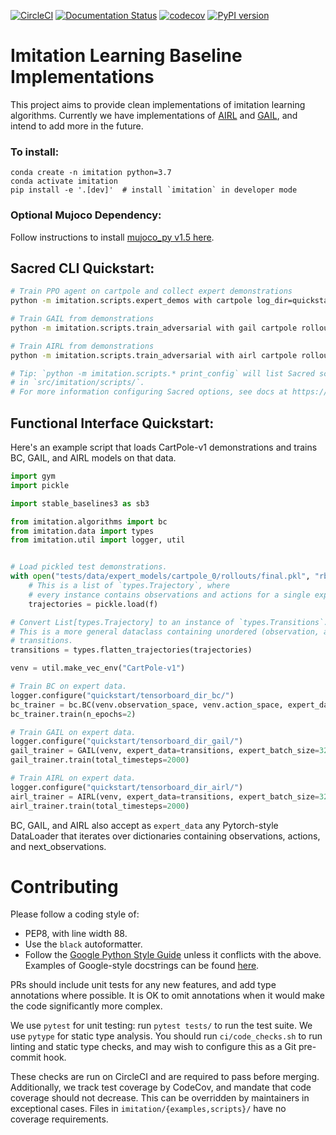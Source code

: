 [![CircleCI](https://circleci.com/gh/HumanCompatibleAI/imitation.svg?style=svg)](https://circleci.com/gh/HumanCompatibleAI/imitation)
[![Documentation Status](https://readthedocs.org/projects/imitation/badge/?version=latest)](https://imitation.readthedocs.io/en/latest/?badge=latest)
[![codecov](https://codecov.io/gh/HumanCompatibleAI/imitation/branch/master/graph/badge.svg)](https://codecov.io/gh/HumanCompatibleAI/imitation)
[![PyPI version](https://badge.fury.io/py/imitation.svg)](https://badge.fury.io/py/imitation)


# Imitation Learning Baseline Implementations

This project aims to provide clean implementations of imitation learning algorithms.
Currently we have implementations of [AIRL](https://arxiv.org/abs/1710.11248) and 
[GAIL](https://arxiv.org/abs/1606.03476), and intend to add more in the future.

### To install:
```
conda create -n imitation python=3.7
conda activate imitation
pip install -e '.[dev]'  # install `imitation` in developer mode
```

### Optional Mujoco Dependency:

Follow instructions to install [mujoco_py v1.5 here](https://github.com/openai/mujoco-py/tree/498b451a03fb61e5bdfcb6956d8d7c881b1098b5#install-mujoco).


## Sacred CLI Quickstart:

```bash
# Train PPO agent on cartpole and collect expert demonstrations
python -m imitation.scripts.expert_demos with cartpole log_dir=quickstart

# Train GAIL from demonstrations
python -m imitation.scripts.train_adversarial with gail cartpole rollout_path=quickstart/rollouts/final.pkl

# Train AIRL from demonstrations
python -m imitation.scripts.train_adversarial with airl cartpole rollout_path=quickstart/rollouts/final.pkl

# Tip: `python -m imitation.scripts.* print_config` will list Sacred script options, which are documented
# in `src/imitation/scripts/`.
# For more information configuring Sacred options, see docs at https://sacred.readthedocs.io/en/stable/.
```


## Functional Interface Quickstart:

Here's an example script that loads CartPole-v1 demonstrations and trains BC, GAIL, and AIRL models on that data.

```python
import gym
import pickle

import stable_baselines3 as sb3

from imitation.algorithms import bc
from imitation.data import types
from imitation.util import logger, util


# Load pickled test demonstrations.
with open("tests/data/expert_models/cartpole_0/rollouts/final.pkl", "rb") as f:
    # This is a list of `types.Trajectory`, where
    # every instance contains observations and actions for a single expert demonstration.
    trajectories = pickle.load(f)

# Convert List[types.Trajectory] to an instance of `types.Transitions`.
# This is a more general dataclass containing unordered (observation, actions, next_observation)
# transitions.
transitions = types.flatten_trajectories(trajectories)

venv = util.make_vec_env("CartPole-v1")

# Train BC on expert data. 
logger.configure("quickstart/tensorboard_dir_bc/")
bc_trainer = bc.BC(venv.observation_space, venv.action_space, expert_data=transitions)
bc_trainer.train(n_epochs=2)

# Train GAIL on expert data.
logger.configure("quickstart/tensorboard_dir_gail/")
gail_trainer = GAIL(venv, expert_data=transitions, expert_batch_size=32, gen_algo=sb3.PPO(venv))
gail_trainer.train(total_timesteps=2000)

# Train AIRL on expert data.
logger.configure("quickstart/tensorboard_dir_airl/")
airl_trainer = AIRL(venv, expert_data=transitions, expert_batch_size=32, gen_algo=sb3.PPO(venv))
airl_trainer.train(total_timesteps=2000)
```

BC, GAIL, and AIRL also accept as `expert_data` any Pytorch-style DataLoader that iterates over dictionaries containing observations, actions, and next_observations.


# Contributing

Please follow a coding style of:
  * PEP8, with line width 88.
  * Use the `black` autoformatter.
  * Follow the [Google Python Style Guide](http://google.github.io/styleguide/pyguide.html) unless
    it conflicts with the above. Examples of Google-style docstrings can be found
    [here](https://sphinxcontrib-napoleon.readthedocs.io/en/latest/example_google.html).

PRs should include unit tests for any new features, and add type annotations where possible. 
It is OK to omit annotations when it would make the code significantly more complex.

We use `pytest` for unit testing: run `pytest tests/` to run the test suite.
We use `pytype` for static type analysis.
You should run `ci/code_checks.sh` to run linting and static type checks, and may wish
to configure this as a Git pre-commit hook.

These checks are run on CircleCI and are required to pass before merging.
Additionally, we track test coverage by CodeCov, and mandate that code coverage
should not decrease. This can be overridden by maintainers in exceptional cases.
Files in `imitation/{examples,scripts}/` have no coverage requirements.
